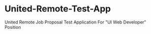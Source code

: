 # United-Remote-Test-App
United Remote Job Proposal Test Application For "UI Web Developer" Position